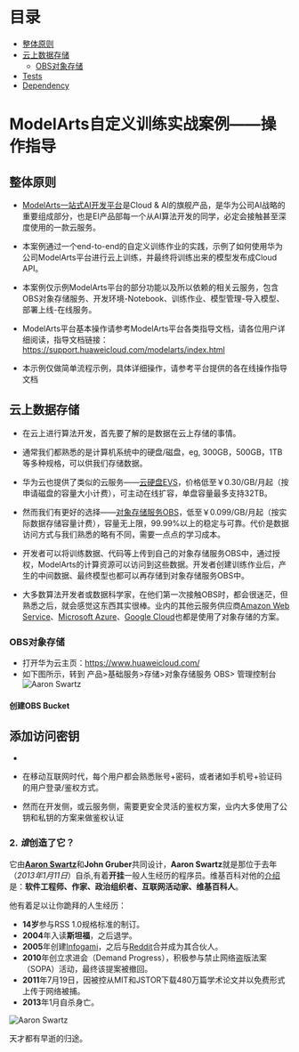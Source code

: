 目录
=================

* [整体原则](#整体原则)
* [云上数据存储](#云上数据存储)
  * [OBS对象存储](#OBS对象存储)
* [Tests](#tests)
* [Dependency](#dependency)
    
# ModelArts自定义训练实战案例——操作指导

## 整体原则

- [ModelArts一站式AI开发平台](https://www.huaweicloud.com/product/ai-modelarts.html)是Cloud & AI的旗舰产品，是华为公司AI战略的重要组成部分，也是EI产品部每一个从AI算法开发的同学，必定会接触甚至深度使用的一款云服务。

- 本案例通过一个end-to-end的自定义训练作业的实践，示例了如何使用华为公司ModelArts平台进行云上训练，并最终将训练出来的模型发布成Cloud API。

- 本案例仅示例ModelArts平台的部分功能以及所以依赖的相关云服务，包含OBS对象存储服务、开发环境-Notebook、训练作业、模型管理-导入模型、部署上线-在线服务。

- ModelArts平台基本操作请参考ModelArts平台各类指导文档，请各位用户详细阅读，指导文档链接：https://support.huaweicloud.com/modelarts/index.html

- 本示例仅做简单流程示例，具体详细操作，请参考平台提供的各在线操作指导文档

## 云上数据存储

- 在云上进行算法开发，首先要了解的是数据在云上存储的事情。

- 通常我们都熟悉的是计算机系统中的硬盘/磁盘，eg, 300GB，500GB，1TB等多种规格，可以供我们存储数据。

- 华为云也提供了类似的云服务——[云硬盘EVS](https://www.huaweicloud.com/product/evs.html)，价格低至￥0.30/GB/月起（按申请磁盘的容量大小计费），可主动在线扩容，单盘容量最多支持32TB。

- 然而我们有更好的选择——[对象存储服务OBS](https://www.huaweicloud.com/product/obs.html)，低至￥0.099/GB/月起（按实际数据存储容量计费），容量无上限，99.99%以上的稳定与可靠。代价是数据访问方式与我们熟悉的略有不同，需要一点点的学习成本。

- 开发者可以将训练数据、代码等上传到自己的对象存储服务OBS中，通过授权，ModelArts的计算资源可以访问到这些数据。开发者创建训练作业后，产生的中间数据、最终模型也都可以再存储到对象存储服务OBS中。

- 大多数算法开发者或数据科学家，在他们第一次接触OBS时，都会很迷茫，但熟悉之后，就会感觉这东西其实很棒。业内的其他云服务供应商[Amazon Web Service](https://aws.amazon.com/cn/s3/)、[Microsoft Azure](https://azure.microsoft.com/en-us/services/storage/blobs/)、[Google Cloud](https://cloud.google.com/storage/)也都是使用了对象存储的方案。

### OBS对象存储

- 打开华为云主页：https://www.huaweicloud.com/
- 如下图所示，转到 产品>基础服务>存储>对象存储服务 OBS> 管理控制台
![Aaron Swartz](https://modelarts-cnnorth1-modelhub-meta.obs.cn-north-1.myhuaweicloud.com/picture/01380bf9-b366-4661-8b60-ad5bb85666ba.jpg)

#### 创建OBS Bucket





## 添加访问密钥

- 

- 在移动互联网时代，每个用户都会熟悉账号+密码，或者诸如手机号+验证码的用户登录/鉴权方式。

- 然而在开发侧，或云服务侧，需要更安全灵活的鉴权方案，业内大多使用了公钥和私钥的方案来做鉴权认证





### 2. *谁*创造了它？
它由[**Aaron Swartz**](http://www.aaronsw.com/)和**John Gruber**共同设计，**Aaron Swartz**就是那位于去年（*2013年1月11日*）自杀,有着**开挂**一般人生经历的程序员。维基百科对他的[介绍](http://zh.wikipedia.org/wiki/%E4%BA%9A%E4%BC%A6%C2%B7%E6%96%AF%E6%B2%83%E8%8C%A8)是：**软件工程师、作家、政治组织者、互联网活动家、维基百科人**。    

他有着足以让你跪拜的人生经历：    
+ **14岁**参与RSS 1.0规格标准的制订。     
+ **2004**年入读**斯坦福**，之后退学。   
+ **2005**年创建[Infogami](http://infogami.org/)，之后与[Reddit](http://www.reddit.com/)合并成为其合伙人。   
+ **2010**年创立求进会（Demand Progress），积极参与禁止网络盗版法案（SOPA）活动，最终该提案被撤回。   
+ **2011**年7月19日，因被控从MIT和JSTOR下载480万篇学术论文并以免费形式上传于网络被捕。     
+ **2013**年1月自杀身亡。    

![Aaron Swartz](https://modelarts-cnnorth1-modelhub-meta.obs.cn-north-1.myhuaweicloud.com/picture/05d4ae2d-739f-441d-a34f-72c60606c61f.gif)

天才都有早逝的归途。

